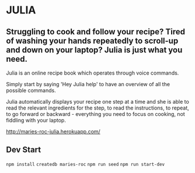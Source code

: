 # JULIA

## Struggling to cook and follow your recipe? Tired of washing your hands repeatedly to scroll-up and down on your laptop? Julia is just what you need. 

Julia is an online recipe book which operates through voice commands.

Simply start by saying 'Hey Julia help' to have an overview of all the possible commands. 

Julia automatically displays your recipe one step at a time and she is able to read the relevant ingredients for the step, to read the instructions, to repeat, to go forward or backward - everything you need to focus on cooking, not fiddling with your laptop.

http://maries-roc-julia.herokuapp.com/

## Dev Start

`npm install`
`createdb maries-roc`
`npm run seed`
`npm run start-dev`
